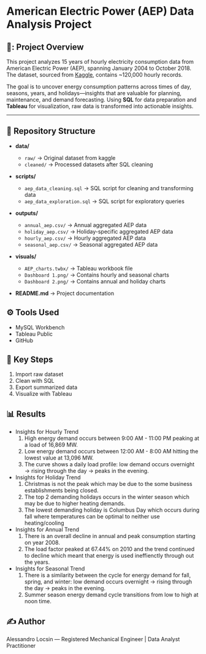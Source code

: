 # American Electric Power (AEP) Data Analysis Project

## 📌: Project Overview
This project analyzes 15 years of hourly electricity consumption data from American Electric Power (AEP), spanning January 2004 to October 2018. The dataset, sourced from [Kaggle](https://www.kaggle.com/datasets/robikscube/hourly-energy-consumption/data), contains ~120,000 hourly records.

The goal is to uncover energy consumption patterns across times of day, seasons, years, and holidays—insights that are valuable for planning, maintenance, and demand forecasting. Using **SQL** for data preparation and **Tableau** for visualization, raw data is transformed into actionable insights.

---

## 📁 Repository Structure

- **data/**
  - `raw/` → Original dataset from kaggle
  - `cleaned/` → Processed datasets after SQL cleaning

- **scripts/**
  - `aep_data_cleaning.sql` → SQL script for cleaning and transforming data  
  - `aep_data_exploration.sql` → SQL script for exploratory queries  

- **outputs/**
  - `annual_aep.csv/` → Annual aggregated AEP data
  - `holiday_aep.csv/` → Holiday-specific aggregated AEP data
  - `hourly_aep.csv/` → Hourly aggregated AEP data
  - `seasonal_aep.csv/` → Seasonal aggregated AEP data

- **visuals/**
  - `AEP_charts.twbx/` → Tableau workbook file
  - `Dashboard 1.png/` → Contains hourly and seasonal charts
  - `Dashboard 2.png/` → Contains annual and holiday charts

- **README.md** → Project documentation

## ⚙️ Tools Used
- MySQL Workbench
- Tableau Public
- GitHub

## 🔑 Key Steps
1. Import raw dataset
2. Clean with SQL
3. Export summarized data
4. Visualize with Tableau

## 📊 Results
- Insights for Hourly Trend
    1. High energy demand occurs between 9:00 AM - 11:00 PM peaking at a load of 16,869 MW.
    2. Low energy demand occurs between 12:00 AM - 8:00 AM hitting the lowest value at 13,096 MW.
    3. The curve shows a daily load profile: low demand occurs overnight → rising through the day → peaks in the evening.
- Insights for Holiday Trend
    1. Christmas is not the peak which may be due to the some business establishments being closed.
    2. The top 2 demanding holidays occurs in the winter season which may be due to higher heating demands.
    3. The lowest demanding holiday is Columbus Day which occurs during fall where temperatures can be optimal to neither use heating/cooling
- Insights for Annual Trend
    1. There is an overall decline in annual and peak consumption starting on year 2008.
    2. The load factor peaked at  67.44% on 2010 and the trend continued to decline which meant that energy is used ineffienctly through out the years.
- Insights for Seasonal Trend
    1. There is a similarity between the cycle for energy demand for fall, spring, and winter: low demand occurs overnight → rising through the day → peaks in the evening.
    2.  Summer season energy demand cycle transitions from low to high at noon time.
       
## ✍️ Author
Alessandro Locsin — Registered Mechanical Engineer | Data Analyst Practitioner


